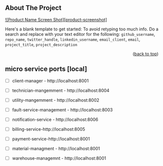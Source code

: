 <!-- ABOUT THE PROJECT -->
## About The Project

[![Product Name Screen Shot][product-screenshot]](https://example.com)

Here's a blank template to get started: To avoid retyping too much info. Do a search and replace with your text editor for the following: `github_username`, `repo_name`, `twitter_handle`, `linkedin_username`, `email_client`, `email`, `project_title`, `project_description`

<p align="right">(<a href="#readme-top">back to top</a>)</p>

## micro service ports [local]

- [ ] client-manager - http://localhost:8001
- [ ] technician-mangemment - http://localhost:8004
- [ ] utility-mangemment - http://localhost:8002

- [ ] fault-service-management - http://localhost:8003
- [ ] notification-service - http://localhost:8006
- [ ] billing-service-http://localhost:8005

- [ ] payment-service-http://localhost:8001
- [ ] material-managment - http://localhost:8001
- [ ] warehouse-managemnt - http://localhost:8001

